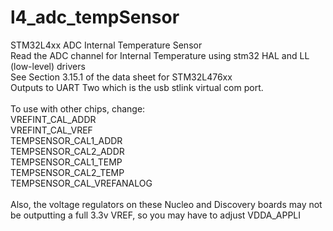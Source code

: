 # l4_adc_tempSensor
STM32L4xx ADC Internal Temperature Sensor<br>
Read the ADC channel for Internal Temperature using stm32 HAL and LL (low-level) drivers<br>
See Section 3.15.1 of the data sheet for STM32L476xx<br>
Outputs to UART Two which is the usb stlink virtual com port.<br>
<br>
To use with other chips, change:<br>
VREFINT_CAL_ADDR<br>
VREFINT_CAL_VREF<br>
TEMPSENSOR_CAL1_ADDR<br>
TEMPSENSOR_CAL2_ADDR<br>
TEMPSENSOR_CAL1_TEMP<br>
TEMPSENSOR_CAL2_TEMP<br>
TEMPSENSOR_CAL_VREFANALOG<br>
<br>
Also, the voltage regulators on these Nucleo and Discovery boards may not be outputting a full 3.3v VREF, so you may have to adjust VDDA_APPLI<br>
